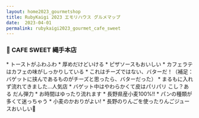 ```yaml
---
layout: home2023_gourmetshop
title: RubyKaigi 2023 エモリハウス グルメマップ
date:  2023-04-01
permalink: rubykaigi2023_gourmet_cafe_sweet
---
```

<h3 id="cafe_sweet">🍞 CAFE SWEET 縄手本店</h3>
* トーストがふわふわ
* 厚めだけどいける
* ピザソースもおいしい
* カフェラテはカフェの味がしっかりしている
* これはチーズではない、バターだ！（補足：バゲットに挟んであるものがチーズと思ったら、バターだった）
* まるもに入れず流れてきました...人気店
* バゲット中はやわらかくて皮はパリパリ こし？ある だん弾力
* お時間はゆったり流れます
* 長野県産小麦100%!!
* パンの種類が多くて迷っちゃう
* 小麦のかおりがよい!
* 長野のりんごを使ったりんごジュースおいしい🍎
